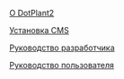 [О DotPlant2](/ru/about.md)

[Установка CMS](/ru/install.md)

[Руководство разработчика](/ru/dev/index.md)

[Руководство пользователя](/ru/user/index.md)
